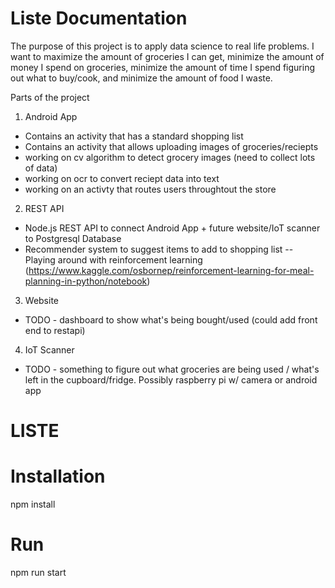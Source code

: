 # Liste Documentation

The purpose of this project is to apply data science to real life problems.  I want to maximize the amount of groceries I can get, minimize the amount of money I spend on groceries, minimize the amount of time I spend figuring out what to buy/cook, and minimize the amount of food I waste.

Parts of the project
1. Android App
* Contains an activity that has a standard shopping list
* Contains an activity that allows uploading images of groceries/reciepts
* working on cv algorithm to detect grocery images (need to collect lots of data)
* working on ocr to convert reciept data into text
* working on an activty that routes users throughtout the store
2. REST API
* Node.js REST API to connect Android App + future website/IoT scanner to Postgresql Database
* Recommender system to suggest items to add to shopping list -- Playing around with reinforcement learning (https://www.kaggle.com/osbornep/reinforcement-learning-for-meal-planning-in-python/notebook)
3. Website
* TODO - dashboard to show what's being bought/used (could add front end to restapi)
4. IoT Scanner
* TODO - something to figure out what groceries are being used / what's left in the cupboard/fridge.  Possibly raspberry pi w/ camera or android app

# LISTE
# Installation
npm install

# Run
npm run start
